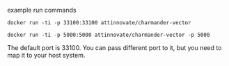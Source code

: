 example run commands

    docker run -ti -p 33100:33100 attinnovate/charmander-vector

    docker run -ti -p 5000:5000 attinnovate/charmander-vector -p 5000

The default port is 33100.
You can pass different port to it, but you need to map it to your host system.
